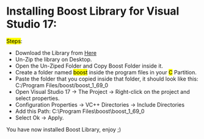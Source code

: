 
# Installing Boost Library for Visual Studio 17:

<mark>Steps</mark>:

 - Download the Library from [Here](https://www.boost.org/users/history/version_1_69_0.html)
 - Un-Zip the library on Desktop.
 - Open the Un-Ziped Folder and Copy Boost Folder inside it.
 - Create a folder named <mark>boost</mark> inside the program files in your <mark>C</mark> Partition.
 - Paste the folder that you copied inside that folder, it should look like this: C:/Program Files/boost/boost_1_69_0
 - Open Visual Studio 17 -> The Project -> Right-click on the project and select properties.
 - Configuration Properties -> VC++ Directories -> Include Directories
 - Add this Path: C:\Program Files\boost\boost_1_69_0
 - Select Ok -> Apply.

 You have now installed Boost Library, enjoy ;)

 